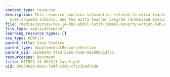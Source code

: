 ```yaml
---
content_type: resource
description: This resource contains information related to extra teacher program,
  over-crowded schools, and the extra teacher program randomized evaluation.
file: /media/courses/res-14-002-abdul-latif-jameel-poverty-action-lab-executive-training-evaluating-social-programs-2011-spring-2011/b983002a96ec7edfc346cf223bad78d8_MITRES_14_002S11_Case3.pdf
file_type: application/pdf
learning_resource_types: []
ocw_type: OCWFile
parent_title: Case Studies
parent_type: SupplementalResourceSection
parent_uid: 5b2e9af6-4fed-5a65-45d0-e9389051df31
resourcetype: Document
title: MITRES_14_002S11_Case3.pdf
uid: b983002a-96ec-7edf-c346-cf223bad78d8
---
```

